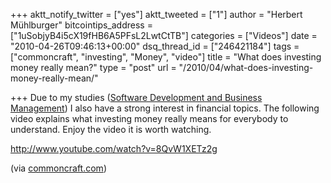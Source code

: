 +++
aktt_notify_twitter = ["yes"]
aktt_tweeted = ["1"]
author = "Herbert Mühlburger"
bitcointips_address = ["1uSobjyB4i5cX19fHB6A5PFsL2LwtCtTB"]
categories = ["Videos"]
date = "2010-04-26T09:46:13+00:00"
dsq_thread_id = ["246421184"]
tags = ["commoncraft", "investing", "Money", "video"]
title = "What does investing money really mean?"
type = "post"
url = "/2010/04/what-does-investing-money-really-mean/"

+++
Due to my studies (<a title="Software Development and Business Management" href="https://online.tu-graz.ac.at/tug_online/semesterplaene.uebersicht?corg_nr=&csj_nr=1030&csr_nr=143&csprache_nr=2&pStpStpNr=489" target="_blank">Software Development and Business Management</a>) I also have a strong interest in financial topics. The following video explains what investing money really means for everybody to understand. Enjoy the video it is worth watching.

http://www.youtube.com/watch?v=8QvW1XETz2g

(via <a title="http://commoncraft.com/" href="http://commoncraft.com/" target="_blank">commoncraft.com</a>)